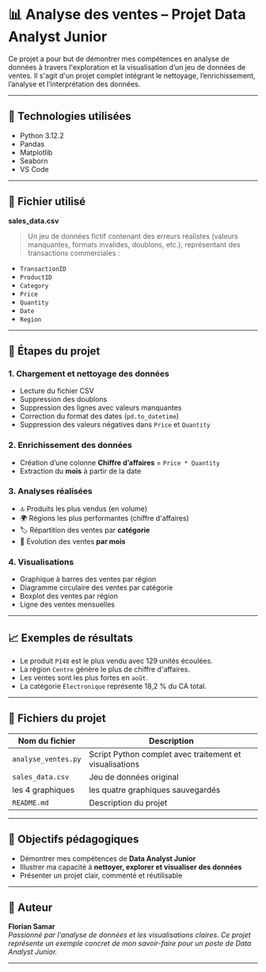 # 📊 Analyse des ventes – Projet Data Analyst Junior

Ce projet a pour but de démontrer mes compétences en analyse de données à travers l'exploration et la visualisation d’un jeu de données de ventes. Il s'agit d'un projet complet intégrant le nettoyage, l’enrichissement, l’analyse et l’interprétation des données.

---

## 🧰 Technologies utilisées

- Python 3.12.2
- Pandas  
- Matplotlib  
- Seaborn  
- VS Code  

---

## 📁 Fichier utilisé

**sales_data.csv**  
> Un jeu de données fictif contenant des erreurs réalistes (valeurs manquantes, formats invalides, doublons, etc.), représentant des transactions commerciales :

- `TransactionID`  
- `ProductID`  
- `Category`  
- `Price`  
- `Quantity`  
- `Date`  
- `Region`

---

## 🧼 Étapes du projet

### 1. **Chargement et nettoyage des données**
- Lecture du fichier CSV
- Suppression des doublons
- Suppression des lignes avec valeurs manquantes
- Correction du format des dates (`pd.to_datetime`)
- Suppression des valeurs négatives dans `Price` et `Quantity`

### 2. **Enrichissement des données**
- Création d’une colonne **Chiffre d’affaires** = `Price * Quantity`
- Extraction du **mois** à partir de la date

### 3. **Analyses réalisées**
- 🔝 Produits les plus vendus (en volume)
- 🌍 Régions les plus performantes (chiffre d'affaires)
- 🏷️ Répartition des ventes par **catégorie**
- 📅 Évolution des ventes **par mois**

### 4. **Visualisations**
- Graphique à barres des ventes par région
- Diagramme circulaire des ventes par catégorie
- Boxplot des ventes par région
- Ligne des ventes mensuelles

---

## 📈 Exemples de résultats

- Le produit `P148` est le plus vendu avec 129 unités écoulées.
- La région `Centre` génère le plus de chiffre d'affaires.
- Les ventes sont les plus fortes en `août`.
- La catégorie `Électronique` représente 18,2 % du CA total.

---

## 📎 Fichiers du projet

| Nom du fichier | Description |
|----------------|-------------|
| `analyse_ventes.py` | Script Python complet avec traitement et visualisations |
| `sales_data.csv` | Jeu de données original |
| les 4 graphiques | les quatre graphiques sauvegardés |
| `README.md` | Description du projet |

---

## 🧠 Objectifs pédagogiques

- Démontrer mes compétences de **Data Analyst Junior**
- Illustrer ma capacité à **nettoyer, explorer et visualiser des données**
- Présenter un projet clair, commenté et réutilisable

---


## 🧵 Auteur

**Florian Samar**  
*Passionné par l'analyse de données et les visualisations claires. Ce projet représente un exemple concret de mon savoir-faire pour un poste de Data Analyst Junior.*

---

